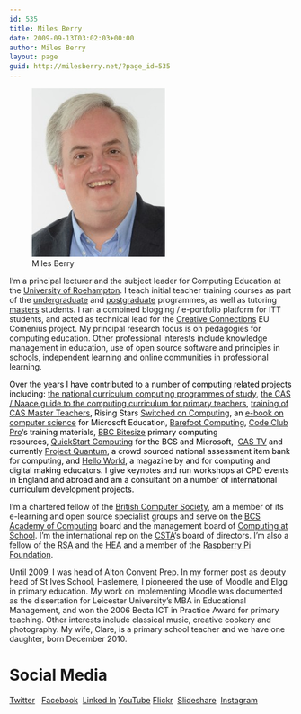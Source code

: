 ```yaml
---
id: 535
title: Miles Berry
date: 2009-09-13T03:02:03+00:00
author: Miles Berry
layout: page
guid: http://milesberry.net/?page_id=535
---
```

<figure>
<a href="/wp-content/uploads/2009/09/mgb12-810x1024.jpg"><img src="/wp-content/uploads/2009/09/mgb12-237x300.jpg"></a>
<figcaption>Miles Berry</figcaption>
</figure>



I&#8217;m a principal lecturer and the subject leader for Computing Education at the [University of Roehampton](http://roehampton.ac.uk). I teach initial teacher training courses as part of the [undergraduate](http://www.roehampton.ac.uk/undergraduate-courses/primary-education/index.html) and [postgraduate](http://www.roehampton.ac.uk/Templates/Pages/Course.aspx?id=2147486445&terms=pgce) programmes, as well as tutoring [masters](http://www.roehampton.ac.uk/postgraduate-courses/education/index.html) students. I ran a combined blogging / e-portfolio platform for ITT students, and acted as technical lead for the [Creative Connections](http://creativeconnexions.eu) EU Comenius project. My principal research focus is on pedagogies for computing education. Other professional interests include knowledge management in education, use of open source software and principles in schools, independent learning and online communities in professional learning.

<span style="color: #000000;">Over the years I have contributed to a number of computing related projects including: <a href="https://www.gov.uk/government/publications/national-curriculum-in-england-computing-programmes-of-study/national-curriculum-in-england-computing-programmes-of-study">the national curriculum computing programmes of study</a>, <a href="http://www.computingatschool.org.uk/data/uploads/CASPrimaryComputing.pdf">the CAS / Naace guide to the computing curriculum for primary teachers</a>, <a href="http://bit.ly/CASMTT">training of CAS Master Teachers</a>, Rising Stars <a href="http://www.switchedoncomputing.co.uk/">Switched on Computing</a>, an <a href="http://www.slideshare.net/Microsofteduk/computer-science-in-the-national-curriculum">e-book on computer science</a> for Microsoft Education, <a href="http://barefootcas.org.uk/">Barefoot Computing</a>, <a href="http://www.codeclubpro.org/">Code Club Pro</a>&#8216;s training materials, <a href="http://www.bbc.co.uk/schools/0/computing/">BBC Bitesize</a> primary computing resources, <a href="http://primary.quickstartcomputing.org">QuickStart Computing</a> for the BCS and Microsoft,  <a href="http://youtube.com/computingatschool">CAS TV</a> and currently <a href="http://bit.ly/projectquantum">Project Quantum</a>, a crowd sourced national assessment item bank for computing, and [Hello World](http://helloworld.cc), a magazine by and for computing and digital making educators. I give keynotes and run workshops at CPD events in England and abroad and am a consultant on a number of international curriculum development projects.</span>

I&#8217;m a chartered fellow of the [British Computer Society](http://bcs.org.uk), am a member of its e-learning and open source specialist groups and serve on the [BCS Academy of Computing](http://academy.bcs.org/) board and the management board of [Computing at School](http://computingatschool.org.uk). I&#8217;m the international rep on the [CSTA](http://www.csteachers.org/)&#8216;s board of directors. I&#8217;m also a fellow of the [RSA](http://thersa.org) and the [HEA](http://www.heacademy.ac.uk) and a member of the  [Raspberry Pi Foundation](https://www.raspberrypi.org/).

Until 2009, I was head of Alton Convent Prep. In my former post as deputy head of St Ives School, Haslemere, I pioneered the use of Moodle and Elgg in primary education. My work on implementing Moodle was documented as the dissertation for Leicester University&#8217;s MBA in Educational Management, and won the 2006 Becta ICT in Practice Award for primary teaching. Other interests include classical music, creative cookery and photography. My wife, Clare, is a primary school teacher and we have one daughter, born December 2010.



# Social Media

[Twitter](http://twitter.com/mberry)  
[Facebook](https://www.facebook.com/mberry001) 
[Linked In](http://www.linkedin.com/in/mgberry)
[YouTube](http://www.youtube.com/user/milesberry?feature=mhee)
[Flickr](http://www.flickr.com/photos/mberry/) 
[Slideshare](http://www.slideshare.net/mgberry)  [Instagram](https://www.instagram.com/mgberry/)
